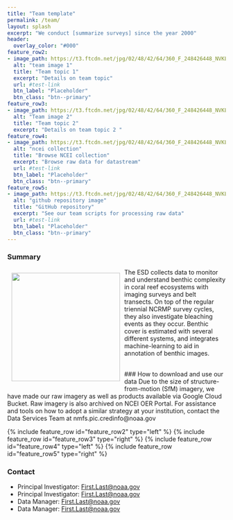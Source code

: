 ```yaml
---
title: "Team template"
permalink: /team/
layout: splash
excerpt: "We conduct [summarize surveys] since the year 2000"
header:
  overlay_color: "#000"
feature_row2:
- image_path: https://t3.ftcdn.net/jpg/02/48/42/64/360_F_248426448_NVKLywWqArG2ADUxDq6QprtIzsF82dMF.jpg
  alt: "team image 1"
  title: "Team topic 1"
  excerpt: "Details on team topic"
  url: #test-link
  btn_label: "Placeholder"
  btn_class: "btn--primary"
feature_row3:
- image_path: https://t3.ftcdn.net/jpg/02/48/42/64/360_F_248426448_NVKLywWqArG2ADUxDq6QprtIzsF82dMF.jpg
  alt: "Team image 2"
  title: "Team topic 2"
  excerpt: "Details on team topic 2 "
feature_row4:
- image_path: https://t3.ftcdn.net/jpg/02/48/42/64/360_F_248426448_NVKLywWqArG2ADUxDq6QprtIzsF82dMF.jpg
  alt: "ncei collection"
  title: "Browse NCEI collection"
  excerpt: "Browse raw data for datastream"
  url: #test-link
  btn_label: "Placeholder"
  btn_class: "btn--primary"
feature_row5:
- image_path: https://t3.ftcdn.net/jpg/02/48/42/64/360_F_248426448_NVKLywWqArG2ADUxDq6QprtIzsF82dMF.jpg
  alt: "github repository image"
  title: "GitHub repository"
  excerpt: "See our team scripts for processing raw data"
  url: #test-link
  btn_label: "Placeholder"
  btn_class: "btn--primary"
---
```

### Summary
<p>
<img src= 'https://t3.ftcdn.net/jpg/02/48/42/64/360_F_248426448_NVKLywWqArG2ADUxDq6QprtIzsF82dMF.jpg' width="250" height=auto ALIGN="left" HSPACE="10" VSPACE="10"/>
The ESD collects data to monitor and understand benthic complexity in coral reef ecosystems with imaging surveys and belt transects. On top of the regular triennial NCRMP survey cycles, they also investigate bleaching events as they occur. Benthic cover is estimated with several different systems, and integrates machine-learning to aid in annotation of benthic images.</p>
<br>
### How to download and use our data
 Due to the size of structure-from-motion (SfM) imagery, we have made our raw imagery as well as products available via Google Cloud Bucket. Raw imagery is also archived on NCEI OER Portal.
For assistance and tools on how to adopt a similar strategy at your institution, contact the Data Services Team at nmfs.pic.credinfo@noaa.gov

{% include feature_row id="feature_row2" type="left" %}
{% include feature_row id="feature_row3" type="right" %}
{% include feature_row id="feature_row4" type="left" %}
{% include feature_row id="feature_row5" type="right" %}

### Contact
<ul>
<li>Principal Investigator: <a href="mailto:First.Last@noaa.gov">First.Last@noaa.gov</a></li>
<li>Principal Investigator: <a href="mailto:First.Last@noaa.gov">First.Last@noaa.gov</a></li>
<li>Data Manager: <a href="mailto:First.Last@noaa.gov">First.Last@noaa.gov</a></li>
<li>Data Manager: <a href="mailto:First.Last@noaa.gov">First.Last@noaa.gov</a></li>
